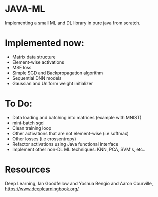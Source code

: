 # JAVA-ML
Implementing a small ML and DL library in pure java from scratch.

# Implemented now:
- Matrix data structure
- Element-wise activations
- MSE loss
- Simple SGD and Backpropagation algorithm
- Sequential DNN models
- Gaussian and Uniform weight initializer

# To Do:
- Data loading and batching into matrices (example with MNIST)
- mini-batch sgd
- Clean training loop
- Other activations that are not element-wise (i.e softmax)
- Other losses (i.e crossentropy)
- Refactor activations using Java functional interface
- Implement other non-DL ML techniques: KNN, PCA, SVM's, etc..

# Resources
Deep Learning, Ian Goodfellow and Yoshua Bengio and Aaron Courville, https://www.deeplearningbook.org/
